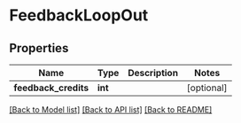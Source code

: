 # FeedbackLoopOut

## Properties
Name | Type | Description | Notes
------------ | ------------- | ------------- | -------------
**feedback_credits** | **int** |  | [optional] 

[[Back to Model list]](../README.md#documentation-for-models) [[Back to API list]](../README.md#documentation-for-api-endpoints) [[Back to README]](../README.md)


